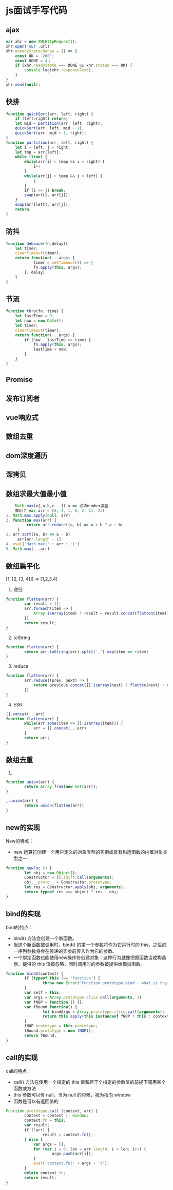# js面试手写代码
## ajax
```JavaScript
var xhr = new XMLHttpRequest();
xhr.open('GET',url)
xhr.oneadyStateChange = () => {
    const OK = '200';
    const DONE = 4；
    if (xhr.readyState === DONE && xhr.status === OK) {
        console.log(xhr.responseText);
    }
}
xhr.send(null);
```

## 快排
```js
function quickSort(arr, left, right) {
    if (left>right) return;
    let mid = partition(arr, left, right);
    quickSort(arr, left, mid - 1);
    quickSort(arr, mid + 1, right);
}
function partition(arr, left, right) {
    let i = left, j = right;
    let tmp = arr[left];
    while (true) {
        while(arr[i] < temp && i < right) {
            i++
        }
        while(arr[j] > temp && j > left) {
            j--
        }
        if (i >= j) break;
        swap(arr[i, arr[j]);
    }
    swap(arr[left], arr[j]);
    return;
}
```

## 防抖
```js
function debouce(fn,delay){
    let timer;
    clearTimeout(timer);
    return function(...args) {
            timer = setTimeout(() => {
            fn.apply(this, args);
        }, delay)
    }
}
```
## 节流
```js
function thro(fn, time) {
    let lastTime = 0;
    let now = new Date();
    let timer;
    clearTimeout(timer);
    return function(...args) {
        if (now - lastTime >= time) {
            fn.apply(this, args);
            lastTime = now;
        }
    }
}
```

## Promise
## 发布订阅者
## vue响应式
## 数组去重
## dom深度遍历
## 深拷贝
## 数组求最大值最小值
```js
	Math.max(x[,a,b,c...]) x => 必须number类型
	数组？ var arr = [6, 4, 1, 8, 2, 11, 23]
1. Math.max.apply(null, arr)
2. function max(arr) {
		 return arr.reduce((a, b) => a > b ? a : b)
	 }
3. arr.sort((a, b) => a - b)
	 arr[arr.length - 1]
4. eval('Math.max(' + arr + ')')
5. Math.max(...arr)
```
## 数组扁平化   
 [1, [2, [3, 4]]] => [1,2,3,4]
1. 递归
```js
function flatten(arr) {
		var result = [];
		arr.forEach(item => {
			Array.isArray(item) ? result = result.concat(flatten(item)) : result.push(item)
		})
		return result;
} 
```
2. toString
```js
function flatten(arr) { 
		return arr.toString(arr).split(',').map(item => +item)
}
```
3. reduce
```js
function flatten(arr) {
		arr.reduce((prev, next) => {
			return previous.concat([].isArray(next) ? flatten(next) : next)
		})
} 
```
4. ES6
```js
[].concat(...arr)
function flatten(arr) {
		while(arr.some(item => [].isArray(item))) {
			arr = [].concat(...arr)
		}	
		return arr;
}
```
## 数组去重
1.
```js
function union(arr) {
		return Array.from(new Set(arr));
}

_.union(arr) {
		return union(flatten(arr))
}
```
## new的实现
New的特点：
* new 运算符创建一个用户定义的对象类型的实例或具有构造函数的内置对象类型之一
```js
function newFnc () {
		let obj = new Object();
		Constructor = [].shift.call(arguments);
		obj.__proto__ = Constructor.prototype;
		let res = Constructor.apply(obj, arguments);
		return typeof res === object ? res : obj;
} 
```
## bind的实现
bind的特点：
* bind() 方法会创建一个新函数。
* 当这个新函数被调用时，bind() 的第一个参数将作为它运行时的 this，之后的一序列参数将会在传递的实参前传入作为它的参数。
* 一个绑定函数也能使用new操作符创建对象：这种行为就像把原函数当成构造器。提供的 this 值被忽略，同时调用时的参数被提供给模拟函数。
``` javascript
function bind2(context) {
		if (typeof this !== 'function') {
				throw new Error('Function.prototype.bind - what is trying to be bound is not callable');
		}
		var self = this;
		var args = Array.prototype.slice.call(arguments, 1)
		var fNOP = function () {};
		var fBound function() {
				let bindArgs = Array.prototype.slice.call(arguments);
				return this.apply(this instanceof fNOP ? this : context, args.concat(bindArgs));
		}
		fNOP.prototype = this.prototype;
		fBound.prototype = new fNOP();
		return fBound;
}
```
## call的实现
call的特点：
* call() 方法在使用一个指定的 this 值和若干个指定的参数值的前提下调用某个函数或方法
* this 参数可以传 null，当为 null 的时候，视为指向 window
* 函数是可以有返回值的
``` javascript
Function.prototype.call (context, arr) {
		context = context || window;
		context.fn = this;
		var result;
		if (!arr) {
				result = context.fn();
		} else {
			var args = [];
			for (var i = 0, len = arr.length; i < len; i++) {
					args.push(arr[i]);
			}
			eval('context.fn(' + args + ')');
		}
		delete context.fn;
		return result;
} 
```

